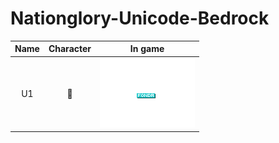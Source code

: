 # Nationglory-Unicode-Bedrock
|               Name               | Character |                     In game                    |
|:--------------------------------:|:---------:|:----------------------------------------------:|
|             U1                   |          |![9C67195C-C831-4554-B47D-21F384879A1B_4_5005_c](https://raw.githubusercontent.com/soso10095/Nationglory-Unicode-Bedrock/main/pictur/fonda.png)|




